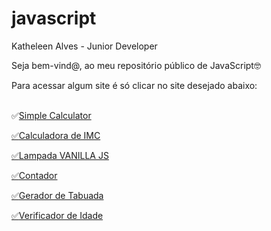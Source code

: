 # javascript
 Katheleen Alves - Junior Developer

<p>Seja bem-vind@, ao meu repositório público de JavaScript🤓</p>
Para acessar algum site é só clicar no site desejado abaixo:<br><br>

✅<a href="https://katheleenalves.github.io/javascript/simplecalculator/index.html" target="blank">Simple Calculator<br>

✅<a href="https://katheleenalves.github.io/javascript/calculadoraDeimc/index.html" target="blank">Calculadora de IMC<br>

✅<a href="https://katheleenalves.github.io/javascript/lampada/index.html" target="blank">Lampada VANILLA JS<br>

✅<a href="https://katheleenalves.github.io/javascript/contador/modelo.html">Contador
<br>

✅<a href="https://katheleenalves.github.io/javascript/geradordetabuada/modelo.html">Gerador de Tabuada
<br>

✅<a href="https://katheleenalves.github.io/javascript/verificadordeidade/verificadordeidade.html">Verificador de Idade
<br>
